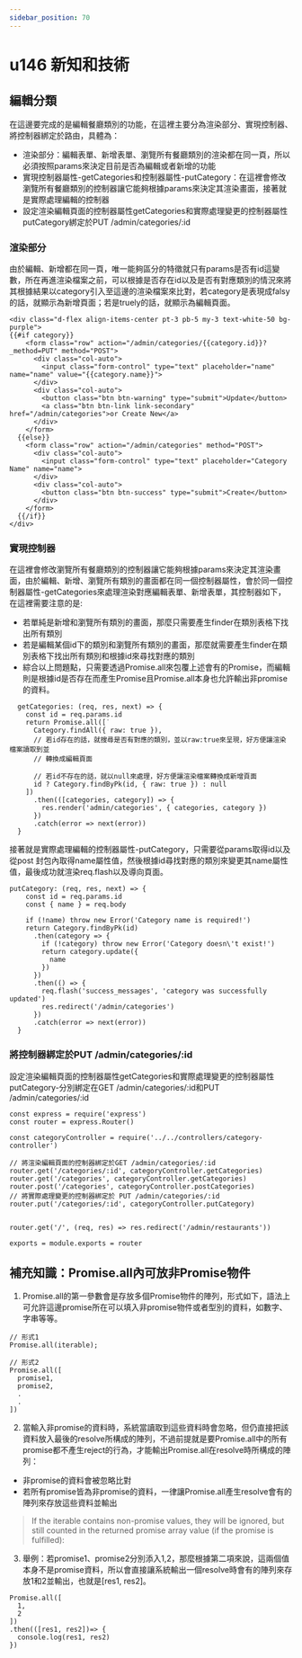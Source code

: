 ```yaml
---
sidebar_position: 70
---
```


# u146 新知和技術

## 編輯分類
在這邊要完成的是編輯餐廳類別的功能，在這裡主要分為渲染部分、實現控制器、將控制器綁定於路由，具體為：
  - 渲染部分：編輯表單、新增表單、瀏覽所有餐廳類別的渲染都在同一頁，所以必須按照params來決定目前是否為編輯或者新增的功能
  - 實現控制器屬性-getCategories和控制器屬性-putCategory：在這裡會修改瀏覽所有餐廳類別的控制器讓它能夠根據params來決定其渲染畫面，接著就是實際處理編輯的控制器
  - 設定渲染編輯頁面的控制器屬性getCategories和實際處理變更的控制器屬性putCategory綁定於PUT /admin/categories/:id


### 渲染部分
由於編輯、新增都在同一頁，唯一能夠區分的特徵就只有params是否有id這變數，所在再進渲染檔案之前，可以根據是否存在id以及是否有對應類別的情況來將其根據結果以category引入至這邊的渲染檔案來比對，若category是表現成falsy的話，就顯示為新增頁面；若是truely的話，就顯示為編輯頁面。
```
<div class="d-flex align-items-center pt-3 pb-5 my-3 text-white-50 bg-purple">
{{#if category}}
    <form class="row" action="/admin/categories/{{category.id}}?_method=PUT" method="POST">
      <div class="col-auto">
        <input class="form-control" type="text" placeholder="name" name="name" value="{{category.name}}">
      </div>
      <div class="col-auto">
        <button class="btn btn-warning" type="submit">Update</button>
        <a class="btn btn-link link-secondary" href="/admin/categories">or Create New</a>
      </div>
    </form>
  {{else}}
    <form class="row" action="/admin/categories" method="POST">
      <div class="col-auto">
        <input class="form-control" type="text" placeholder="Category Name" name="name">
      </div>
      <div class="col-auto">
        <button class="btn btn-success" type="submit">Create</button>
      </div>
    </form>
  {{/if}}
</div>
```

### 實現控制器
在這裡會修改瀏覽所有餐廳類別的控制器讓它能夠根據params來決定其渲染畫面，由於編輯、新增、瀏覽所有類別的畫面都在同一個控制器屬性，會於同一個控制器屬性-getCategories來處理渲染對應編輯表單、新增表單，其控制器如下，在這裡需要注意的是:
  - 若單純是新增和瀏覽所有類別的畫面，那麼只需要產生finder在類別表格下找出所有類別
  - 若是編輯某個id下的類別和瀏覽所有類別的畫面，那麼就需要產生finder在類別表格下找出所有類別和根據id來尋找對應的類別
  - 綜合以上問題點，只需要透過Promise.all來包覆上述會有的Promise，而編輯則是根據id是否存在而產生Promise且Promise.all本身也允許輸出非promise的資料。
```
  getCategories: (req, res, next) => {
    const id = req.params.id
    return Promise.all([˙
      Category.findAll({ raw: true }),
      // 若id存在的話，就搜尋是否有對應的類別，並以raw:true來呈現，好方便讓渲染檔案讀取到並
      // 轉換成編輯頁面

      // 若id不存在的話，就以null來處理，好方便讓渲染檔案轉換成新增頁面
      id ? Category.findByPk(id, { raw: true }) : null
    ])
      .then(([categories, category]) => {
        res.render('admin/categories', { categories, category })
      })
      .catch(error => next(error))
  }

```
接著就是實際處理編輯的控制器屬性-putCategory，只需要從params取得id以及從post 封包內取得name屬性值，然後根據id尋找對應的類別來變更其name屬性值，最後成功就渲染req.flash以及導向頁面。
```
putCategory: (req, res, next) => {
    const id = req.params.id
    const { name } = req.body

    if (!name) throw new Error('Category name is required!')
    return Category.findByPk(id)
      .then(category => {
        if (!category) throw new Error('Category doesn\'t exist!')
        return category.update({
          name
        })
      })
      .then(() => {
        req.flash('success_messages', 'category was successfully updated')
        res.redirect('/admin/categories')
      })
      .catch(error => next(error))
  }
```

### 將控制器綁定於PUT /admin/categories/:id
設定渲染編輯頁面的控制器屬性getCategories和實際處理變更的控制器屬性putCategory-分別綁定在GET /admin/categories/:id和PUT /admin/categories/:id
```
const express = require('express')
const router = express.Router()

const categoryController = require('../../controllers/category-controller')

// 將渲染編輯頁面的控制器綁定於GET /admin/categories/:id
router.get('/categories/:id', categoryController.getCategories)
router.get('/categories', categoryController.getCategories)
router.post('/categories', categoryController.postCategories)
// 將實際處理變更的控制器綁定於 PUT /admin/categories/:id
router.put('/categories/:id', categoryController.putCategory)


router.get('/', (req, res) => res.redirect('/admin/restaurants'))

exports = module.exports = router

```


## 補充知識：Promise.all內可放非Promise物件
1. Promise.all的第一參數會是存放多個Promise物件的陣列，形式如下，語法上可允許這邊promise所在可以填入非promise物件或者型別的資料，如數字、字串等等。
```
// 形式1
Promise.all(iterable);

// 形式2
Promise.all([
  promise1,
  promise2,
  .
  .
])

```
2. 當輸入非promise的資料時，系統當讀取到這些資料時會忽略，但仍直接把該資料放入最後的resolve所構成的陣列，不過前提就是要Promise.all中的所有promise都不產生reject的行為，才能輸出Promise.all在resolve時所構成的陣列：
  - 非promise的資料會被忽略比對
  - 若所有promise皆為非promise的資料，一律讓Promise.all產生resolve會有的陣列來存放這些資料並輸出
> If the iterable contains non-promise values, they will be ignored, but still counted in the returned promise array value (if the promise is fulfilled):
3. 舉例：若promise1、promise2分別添入1,2，那麼根據第二項來說，這兩個值本身不是promise資料，所以會直接讓系統輸出一個resolve時會有的陣列來存放1和2並輸出，也就是\[res1, res2\]。
```
Promise.all([
  1,
  2
])
.then(([res1, res2])=> {
  console.log(res1, res2)
})
```